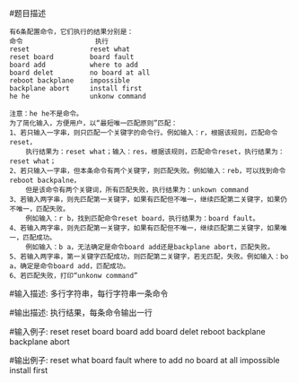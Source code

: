 #题目描述

    有6条配置命令，它们执行的结果分别是：
	命令					执行
    reset				reset what
    reset board			board fault
    board add			where to add
    board delet			no board at all
    reboot backplane	impossible
    backplane abort		install first
    he he				unkonw command

	注意：he he不是命令。
    为了简化输入，方便用户，以“最短唯一匹配原则”匹配：
    1、若只输入一字串，则只匹配一个关键字的命令行。例如输入：r，根据该规则，匹配命令reset，
        执行结果为：reset what；输入：res，根据该规则，匹配命令reset，执行结果为：reset what；
    2、若只输入一字串，但本条命令有两个关键字，则匹配失败。例如输入：reb，可以找到命令reboot backpalne，
        但是该命令有两个关键词，所有匹配失败，执行结果为：unkown command
    3、若输入两字串，则先匹配第一关键字，如果有匹配但不唯一，继续匹配第二关键字，如果仍不唯一，匹配失败。
        例如输入：r b，找到匹配命令reset board，执行结果为：board fault。
    4、若输入两字串，则先匹配第一关键字，如果有匹配但不唯一，继续匹配第二关键字，如果唯一，匹配成功。
        例如输入：b a，无法确定是命令board add还是backplane abort，匹配失败。
    5、若输入两字串，第一关键字匹配成功，则匹配第二关键字，若无匹配，失败。例如输入：bo a，确定是命令board add，匹配成功。
    6、若匹配失败，打印“unkonw command”


#输入描述:
    多行字符串，每行字符串一条命令


#输出描述:
    执行结果，每条命令输出一行

#输入例子:
    reset
    reset board
    board add
    board delet
    reboot backplane
    backplane abort

#输出例子:
    reset what
    board fault
    where to add
    no board at all
    impossible
    install first